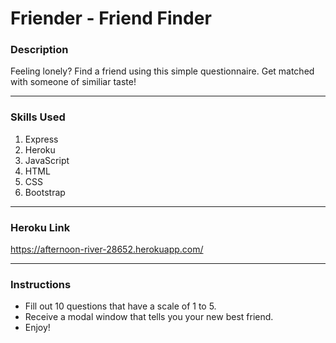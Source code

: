# Friender - Friend Finder

### Description
Feeling lonely? Find a friend using this simple questionnaire. Get matched with someone of similiar taste!

- - -

### Skills Used
1. Express
2. Heroku
3. JavaScript
4. HTML
5. CSS
6. Bootstrap

- - - 
### Heroku Link
https://afternoon-river-28652.herokuapp.com/

- - -

### Instructions
* Fill out 10 questions that have a scale of 1 to 5.
* Receive a modal window that tells you your new best friend.
* Enjoy!